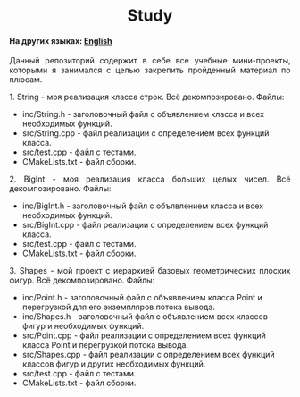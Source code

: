 <h1 align="center">Study</h1>
<h4>На других языках: <a href="https://github.com/AlferovKirill/Study/blob/main/README.md">English</a></h4>

<p align="justify">Данный репозиторий содержит в себе все учебные мини-проекты, которыми я занимался с целью закрепить пройденный материал по плюсам.</p>

<p align="justify">1. String - моя реализация класса строк. Всё декомпозировано. Файлы:</p>
<ul>
  <li>inc/String.h - заголовочный файл с объявлением класса и всех необходимых функций.</li>
  <li>src/String.cpp - файл реализации с определением всех функций класса.</li>
  <li>src/test.cpp - файл с тестами.</li>
  <li>CMakeLists.txt - файл сборки.</li>
</ul>

<p align="justify">2. BigInt - моя реализация класса больших целых чисел. Всё декомпозировано. Файлы:</p>
<ul>
  <li>inc/BigInt.h - заголовочный файл с объявлением класса и всех необходимых функций.</li>
  <li>src/BigInt.cpp - файл реализации с определением всех функций класса.</li>
  <li>src/test.cpp - файл с тестами.</li>
  <li>CMakeLists.txt - файл сборки.</li>
</ul>

<p align="justify">3. Shapes - мой проект с иерархией базовых геометрических плоских фигур. Всё декомпозировано. Файлы:</p>
<ul>
  <li>inc/Point.h - заголовочный файл с объявлением класса Point и перегрузкой для его экземпляров потока вывода.</li>
  <li>inc/Shapes.h - заголовочный файл с объявлением всех классов фигур и необходимых функций.</li>
  <li>src/Point.cpp - файл реализации с определением всех функций класса Point и перегрузкой потока вывода.</li>
  <li>src/Shapes.cpp - файл реализации с определением всех функций классов фигур и других необходимых функций.</li>
  <li>src/test.cpp - файл с тестами.</li>
  <li>CMakeLists.txt - файл сборки.</li>
</ul>

